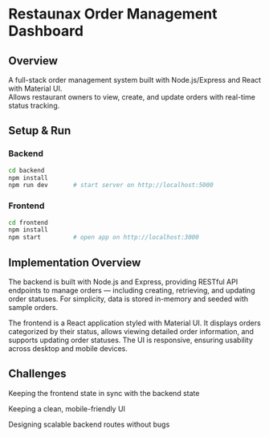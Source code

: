 # Restaunax Order Management Dashboard

## Overview
A full-stack order management system built with Node.js/Express and React with Material UI.  
Allows restaurant owners to view, create, and update orders with real-time status tracking.

## Setup & Run

### Backend
```bash
cd backend
npm install
npm run dev       # start server on http://localhost:5000
```

### Frontend  
```bash
cd frontend
npm install
npm start         # open app on http://localhost:3000
```

## Implementation Overview

The backend is built with Node.js and Express, providing RESTful API endpoints to manage orders — including creating, retrieving, and updating order statuses. For simplicity, data is stored in-memory and seeded with sample orders.

The frontend is a React application styled with Material UI. It displays orders categorized by their status, allows viewing detailed order information, and supports updating order statuses. The UI is responsive, ensuring usability across desktop and mobile devices.

## Challenges
Keeping the frontend state in sync with the backend state

Keeping a clean, mobile-friendly UI

Designing scalable backend routes without bugs
